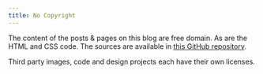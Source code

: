 ```yaml
---
title: No Copyright
---
```


The content of the posts & pages on this blog are free domain. As are the HTML and CSS code. The sources are available in [this GitHub repository](https://github.com/Fizzadar/pointlessramblings.com).

Third party images, code and design projects each have their own licenses.
